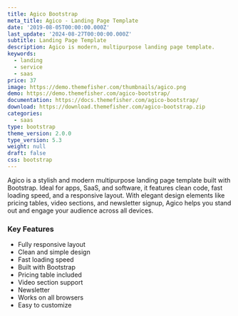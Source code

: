 ```yaml
---
title: Agico Bootstrap
meta_title: Agico - Landing Page Template
date: '2019-08-05T00:00:00.000Z'
last_update: '2024-08-27T00:00:00.000Z'
subtitle: Landing Page Template
description: Agico is modern, multipurpose landing page template.
keywords:
  - landing
  - service
  - saas
price: 37
image: https://demo.themefisher.com/thumbnails/agico.png
demo: https://demo.themefisher.com/agico-bootstrap/
documentation: https://docs.themefisher.com/agico-bootstrap/
download: https://download.themefisher.com/agico-bootstrap.zip
categories:
  - saas
type: bootstrap
theme_version: 2.0.0
type_version: 5.3
weight: null
draft: false
css: bootstrap
---
```

Agico is a stylish and modern multipurpose landing page template built with Bootstrap. Ideal for apps, SaaS, and software, it features clean code, fast loading speed, and a responsive layout. With elegant design elements like pricing tables, video sections, and newsletter signup, Agico helps you stand out and engage your audience across all devices.

### Key Features

* Fully responsive layout
* Clean and simple design
* Fast loading speed
* Built with Bootstrap
* Pricing table included
* Video section support
* Newsletter
* Works on all browsers
* Easy to customize
